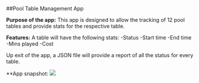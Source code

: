 ##Pool Table Management App

**Purpose of the app:**
This app is designed to allow the tracking of 12 pool tables and provide stats for the respective table. 

**Features:**
A table will have the following stats:
-Status
-Start time
-End time
-Mins played
-Cost

Up exit of the app, a JSON file will provide a report of all the status for every table.

**App snapshot: 
![](screenshot_6.gif)
